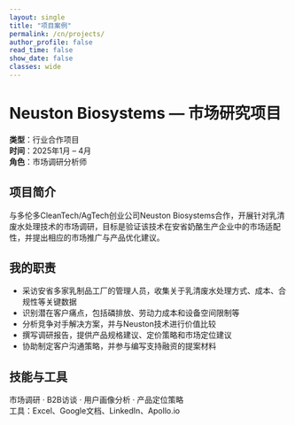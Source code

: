 ```yaml
---
layout: single
title: "项目案例"
permalink: /cn/projects/
author_profile: false
read_time: false
show_date: false
classes: wide
---
```


# Neuston Biosystems — 市场研究项目

**类型**：行业合作项目  
**时间**：2025年1月 – 4月  
**角色**：市场调研分析师

## 项目简介

与多伦多CleanTech/AgTech创业公司Neuston Biosystems合作，开展针对乳清废水处理技术的市场调研，目标是验证该技术在安省奶酪生产企业中的市场适配性，并提出相应的市场推广与产品优化建议。

## 我的职责

- 采访安省多家乳制品工厂的管理人员，收集关于乳清废水处理方式、成本、合规性等关键数据  
- 识别潜在客户痛点，包括磷排放、劳动力成本和设备空间限制等  
- 分析竞争对手解决方案，并与Neuston技术进行价值比较  
- 撰写调研报告，提供产品规格建议、定价策略和市场定位建议  
- 协助制定客户沟通策略，并参与编写支持融资的提案材料

## 技能与工具

市场调研 · B2B访谈 · 用户画像分析 · 产品定位策略  
工具：Excel、Google文档、LinkedIn、Apollo.io
